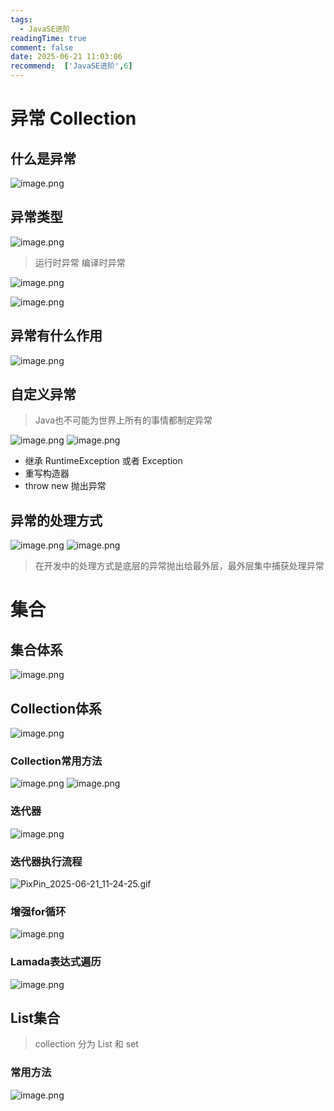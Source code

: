 ```yaml
---
tags:
  - JavaSE进阶
readingTime: true
comment: false
date: 2025-06-21 11:03:06
recommend:  ['JavaSE进阶',6]
---
```

# 异常 Collection

## 什么是异常


![image.png](https://imgsbo.oss-cn-shanghai.aliyuncs.com/undefined20250621110533315.png)

## 异常类型
![image.png](https://imgsbo.oss-cn-shanghai.aliyuncs.com/undefined20250621110602800.png)

> 运行时异常 
> 编译时异常


![image.png](https://imgsbo.oss-cn-shanghai.aliyuncs.com/undefined20250621110640504.png)

![image.png](https://imgsbo.oss-cn-shanghai.aliyuncs.com/undefined20250621110654076.png)
## 异常有什么作用

![image.png](https://imgsbo.oss-cn-shanghai.aliyuncs.com/undefined20250621110740293.png)
## 自定义异常

>Java也不可能为世界上所有的事情都制定异常

![image.png](https://imgsbo.oss-cn-shanghai.aliyuncs.com/undefined20250621110840881.png)
![image.png](https://imgsbo.oss-cn-shanghai.aliyuncs.com/undefined20250621110920454.png)

- 继承 RuntimeException 或者 Exception
- 重写构造器
- throw new 抛出异常    

## 异常的处理方式

![image.png](https://imgsbo.oss-cn-shanghai.aliyuncs.com/undefined20250621111121455.png)
![image.png](https://imgsbo.oss-cn-shanghai.aliyuncs.com/undefined20250621111158028.png)

>在开发中的处理方式是底层的异常抛出给最外层，最外层集中捕获处理异常

# 集合
## 集合体系

![image.png](https://imgsbo.oss-cn-shanghai.aliyuncs.com/undefined20250621111601393.png)

## Collection体系

![image.png](https://imgsbo.oss-cn-shanghai.aliyuncs.com/undefined20250621111728368.png)
### Collection常用方法

![image.png](https://imgsbo.oss-cn-shanghai.aliyuncs.com/undefined20250621111833196.png)
![image.png](https://imgsbo.oss-cn-shanghai.aliyuncs.com/undefined20250621111909365.png)
### 迭代器

![image.png](https://imgsbo.oss-cn-shanghai.aliyuncs.com/undefined20250621112015219.png)
### 迭代器执行流程
![PixPin_2025-06-21_11-24-25.gif](https://imgsbo.oss-cn-shanghai.aliyuncs.com/undefined20250621112448573.gif)

### 增强for循环
![image.png](https://imgsbo.oss-cn-shanghai.aliyuncs.com/undefined20250621112724363.png)
### Lamada表达式遍历

![image.png](https://imgsbo.oss-cn-shanghai.aliyuncs.com/undefined20250621113023328.png)
## List集合
>collection 分为 List 和 set

### 常用方法

![image.png](https://imgsbo.oss-cn-shanghai.aliyuncs.com/undefined20250621113249783.png)





